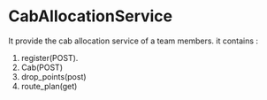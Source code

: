 # CabAllocationService
It provide the cab allocation service of a team members.
it contains :
1. register(POST).
2. Cab(POST)
3. drop_points(post)
4. route_plan(get)
